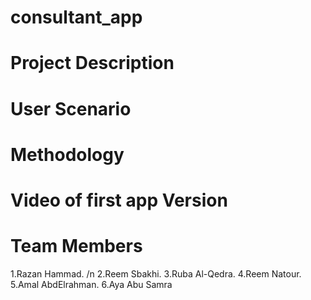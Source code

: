 # consultant_app


# Project Description


# User Scenario


# Methodology


# Video of first app Version


# Team Members

1.Razan Hammad. /n
2.Reem Sbakhi.
3.Ruba Al-Qedra.
4.Reem Natour.
5.Amal AbdElrahman.
6.Aya Abu Samra 
